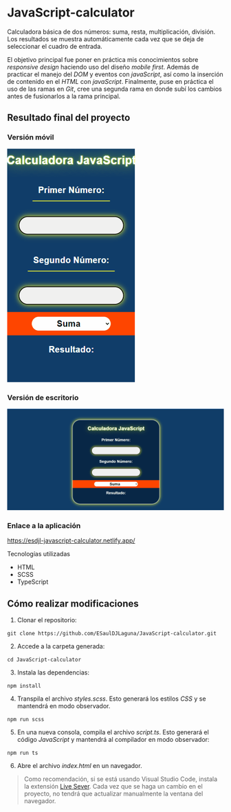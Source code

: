 # JavaScript-calculator

Calculadora básica de dos números: suma, resta, multiplicación, división. Los resultados se muestra automáticamente cada vez que se deja de seleccionar el cuadro de entrada.

El objetivo principal fue poner en práctica mis conocimientos sobre _responsive design_ haciendo uso del diseño _mobile first_. Además de practicar el manejo del _DOM_ y eventos con _javaScript_, así como la inserción de contenido en el _HTML_ con _javaScript_. Finalmente, puse en práctica el uso de las ramas en _Git_, cree una segunda rama en donde subí los cambios antes de fusionarlos a la rama principal.

## Resultado final del proyecto

### Versión móvil

![Funcionamiento en un teléfono](Mobile.gif)

### Versión de escritorio

![Funcionamiento en una computadora](PC.gif)

### Enlace a la aplicación

https://esdjl-javascript-calculator.netlify.app/

Tecnologías utilizadas

- HTML
- SCSS
- TypeScript

## Cómo realizar modificaciones

1. Clonar el repositorio:

```
git clone https://github.com/ESaulDJLaguna/JavaScript-calculator.git
```

2. Accede a la carpeta generada:

```
cd JavaScript-calculator
```

3. Instala las dependencias:

```
npm install
```

4. Transpila el archivo _styles.scss_. Esto generará los estilos _CSS_ y se mantendrá en modo observador.

```
npm run scss
```

5. En una nueva consola, compila el archivo _script.ts_. Esto generará el código _JavaScript_ y mantendrá al compilador en modo observador:

```
npm run ts
```

6. Abre el archivo _index.html_ en un navegador.

> Como recomendación, si se está usando Visual Studio Code, instala la extensión [Live Sever](https://marketplace.visualstudio.com/items?itemName=ritwickdey.LiveServer). Cada vez que se haga un cambio en el proyecto, no tendrá que actualizar manualmente la ventana del navegador.
